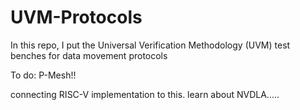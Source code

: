 # UVM-Protocols
In this repo, I put the Universal Verification Methodology (UVM) test benches for data movement protocols

To do: P-Mesh!!

connecting RISC-V implementation to this.
learn about NVDLA.....

